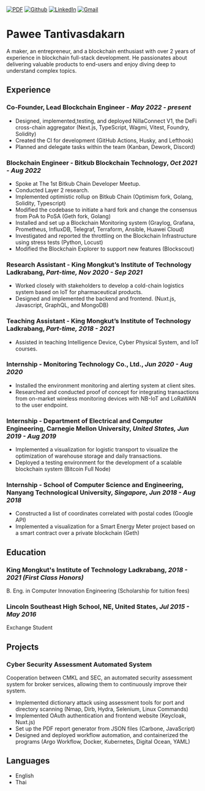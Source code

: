 [![PDF](https://img.shields.io/badge/PDF-Download-FF0000?style=for-the-badge)](https://github.com/mewpawee/resume/releases/latest/download/pawee_tanti_resume.pdf)
[![Github](https://img.shields.io/badge/mewpawee-000000?style=for-the-badge&logo=github)](https://github.com/mewpawee)
[![LinkedIn](https://img.shields.io/badge/Pawee%20T.-2867B2?style=for-the-badge&logo=linkedin&logoColor=white)](https://www.linkedin.com/in/pawee-tanti/)
[![Gmail](https://img.shields.io/badge/pawee.tanti@gmail.com-D14836?style=for-the-badge&logo=gmail&logoColor=white)](mailto:pawee.tanti@gmail.com)

# Pawee Tantivasdakarn
A maker, an entrepreneur, and a blockchain enthusiast with over 2 years of experience in blockchain full-stack development. He passionates about delivering valuable products to end-users and enjoy diving deep to understand complex topics.

## Experience
### Co-Founder, Lead Blockchain Engineer - _May 2022 - present_
- Designed, implemented,testing, and deployed NillaConnect V1, the DeFi cross-chain aggregator (Next.js, TypeScript, Wagmi, Vitest, Foundry, Solidity)
- Created the CI for development (GitHub Actions, Husky, and Lefthook)
- Planned and delegate tasks within the team (Kanban, Dework, Discord)

### Blockchain Engineer - Bitkub Blockchain Technology, _Oct 2021 - Aug 2022_
- Spoke at The 1st Bitkub Chain Developer Meetup.
- Conducted Layer 2 research.
- Implemented optimistic rollup on Bitkub Chain (Optimism fork, Golang, Solidity, Typescript)
- Modified the codebase to initiate a hard fork and change the consensus from PoA to PoSA (Geth fork, Golang)
- Installed and set up a Blockchain Monitoring system (Graylog, Grafana, Prometheus, InfluxDB, Telegraf, Terraform, Ansible, Huawei Cloud)
- Investigated and reported the throttling on the Blockchain Infrastructure using stress tests (Python, Locust)
- Modified the Blockchain Explorer to support new features (Blockscout)

### Research Assistant - King Mongkut’s Institute of Technology Ladkrabang, _Part-time, Nov 2020 - Sep 2021_
- Worked closely with stakeholders to develop a cold-chain logistics system based on IoT for pharmaceutical products.
- Designed and implemented the backend and frontend. (Nuxt.js, Javascript, GraphQL, and MongoDB)

### Teaching Assistant - King Mongkut’s Institute of Technology Ladkrabang, _Part-time, 2018 - 2021_
- Assisted in teaching Intelligence Device, Cyber Physical System, and IoT courses.

### Internship - Monitoring Technology Co., Ltd., _Jun 2020 - Aug 2020_
- Installed the environment monitoring and alerting system at client sites.
- Researched and conducted proof of concept for integrating transactions from on-market wireless monitoring devices with NB-IoT and LoRaWAN to the user endpoint.

### Internship - Department of Electrical and Computer Engineering, Carnegie Mellon University, _United States, Jun 2019 - Aug 2019_
- Implemented a visualization for logistic transport to visualize the optimization of warehouse storage and daily transactions.
- Deployed a testing environment for the development of a scalable blockchain system (Bitcoin Full Node)

### Internship - School of Computer Science and Engineering, Nanyang Technological University, _Singapore, Jun 2018 - Aug 2018_
- Constructed a list of coordinates correlated with postal codes (Google API)
- Implemented a visualization for a Smart Energy Meter project based on a smart contract over a private blockchain (Geth)

## Education 
### King Mongkut's Institute of Technology Ladkrabang, _2018 - 2021 (First Class Honors)_
B. Eng. in Computer Innovation Engineering (Scholarship for tuition fees)

### Lincoln Southeast High School, NE, United States, _Jul 2015 - May 2016_
Exchange Student

## Projects
### Cyber Security Assessment Automated System
Cooperation between CMKL and SEC, an automated security assessment system for broker services, allowing them to continuously improve their system.
- Implemented dictionary attack using assessment tools for port and directory scanning (Nmap, Dirb, Hydra, Selenium, Linux Commands)
- Implemented OAuth authentication and frontend website (Keycloak, Nuxt.js)
- Set up the PDF report generator from JSON files (Carbone, JavaScript)
- Designed and deployed workflow automation, and containerized the programs (Argo Workflow, Docker, Kubernetes, Digital Ocean, YAML)

## Languages
- English
- Thai
